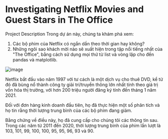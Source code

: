 # Investigating Netflix Movies and Guest Stars in The Office
Project Description
Trong dự án này, chúng ta khám phá xem:
1. Các bộ phim của Netflix có ngắn dần theo thời gian hay không?
2. Những ngôi sao khách mời nào sẽ xuất hiện trong tập nổi tiếng nhất của "The Office", bằng cách sử dụng mọi thứ từ list và vòng lặp cho đến pandas và matplotlib.

![image](https://user-images.githubusercontent.com/124687836/229757549-4f80242f-adc8-4bb3-a014-4f94dd23fd9f.png)

Netflix bắt đầu vào năm 1997 với tư cách là một dịch vụ cho thuê DVD, kể từ đó đã bùng nổ thành công ty giải trí/truyền thông lớn nhất tính theo giá trị vốn hóa thị trường, với hơn 200 triệu người đăng ký tính đến tháng 1 năm 2021.

Đối với đơn hàng kinh doanh đầu tiên, họ đã thực hiện một số phân tích và họ tin rằng thời lượng trung bình của các bộ phim đang giảm.

Bằng chứng về điều này, họ đã cung cấp cho chúng tôi các thông tin sau. Trong các năm từ 2011 đến 2020, thời lượng trung bình của phim lần lượt là 103, 101, 99, 100, 100, 95, 95, 96, 93 và 90.
